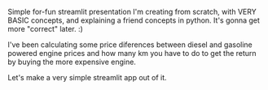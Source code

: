Simple for-fun streamlit presentation I'm creating from scratch, with VERY BASIC concepts, and explaining a friend concepts in python. It's gonna get more "correct" later. :)

I've been calculating some price diferences between diesel and gasoline powered engine prices and how many km you have to do to get the return by buying the more expensive engine.

Let's make a very simple streamlit app out of it.
